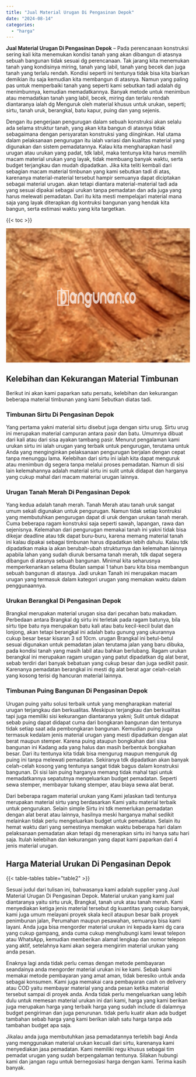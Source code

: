 ```yaml
---
title: "Jual Material Urugan Di Pengasinan Depok"
date: "2024-08-14"
categories: 
  - "harga"
---
```


**Jual Material Urugan Di Pengasinan Depok** – Pada perencanaan konstruksi sering kali kita menemukan kondisi tanah yang akan dibangun di atasnya sebuah bangunan tidak sesuai dg perencanaan. Tak jarang kita menemukan tanah yang kondisinya miring, tanah yang labil, tanah yang becek dan juga tanah yang terlalu rendah. Kondisi seperti ini tentunya tidak bisa kita biarkan demikian itu saja kemudian kita membangun di atasnya. Namun yang paling pas untuk memperbaiki tanah yang seperti kami sebutkan tadi adalah dg menimbunnya, kemudian memadatkannya. Banyak metode untuk menimbun atau memadatkan tanah yang labil, becek, miring dan terlalu rendah diantaranya ialah dg Menguruk oleh material khusus untuk urukan, seperti; sirtu, tanah uruk, berangkal, batu kapur, puing dan yang sejenis.

Dengan itu pengerjaan pengurugan dalam sebuah konstruksi akan selalu ada selama struktur tanah, yang akan kita bangun di atasnya tidak sebagaimana dengan persyaratan konstruksi yang diinginkan. Hal utama dalam pelaksanaan pengurugan itu ialah variasi dan kualitas material yang digunakan dan sistem pemadatannya. Kalau kita mengharapkan hasil urugan atau urukan yang padat, tdk labil, maka tentunya kita harus memilih macam material urukan yang layak, tidak membuang banyak waktu, serta budget terjangkau dan mudah dipadatkan. Jika kita teliti kembali dari sebagian macam material timbunan yang kami sebutkan tadi di atas, karenanya material-material tersebut hampir semuanya dapat diciptakan sebagai material urugan. akan tetapi diantara material-material tadi ada yang sesuai dipakai sebagai urukan tanpa pemadatan dan ada juga yang harus melewati pemadatan. Dari itu kita mesti mempelajari material mana saja yang layak diterapkan dg kontruksi bangunan yang hendak kita bangun, serta estimasi waktu yang kita targetkan.

{{< toc >}}

![Jual Material Urugan Di Pengasinan Depok](/images/jual-urugan-30.png)

## Kelebihan dan Kekurangan Material Timbunan

Berikut ini akan kami paparkan satu persatu, kelebihan dan kekurangan beberapa material timbunan yang kami Sebutkan diatas tadi.

### Timbunan Sirtu Di Pengasinan Depok

Yang pertama yakni material sirtu disebut juga dengan sirtu urug. Sirtu urug ini merupakan material campuran antara pasir dan batu. Umumnya dibuat dari kali atau dari sisa ayakan tambang pasir. Menurut pengalaman kami urukan sirtu ini ialah urugan yang terbaik untuk pengurugan, terutama untuk Anda yang menginginkan pelaksanaan pengurugan berjalan dengan cepat tanpa menunggu lama. Kelebihan dari sirtu ini ialah kita dapat menguruk atau menimbun dg segera tanpa melalui proses pemadatan. Namun di sisi lain kelemahannya adalah material sirtu ini sulit untuk didapat dan harganya yang cukup mahal dari macam material urugan lainnya.

### Urugan Tanah Merah Di Pengasinan Depok

Yang kedua adalah tanah merah. Tanah Merah atau tanah uruk sangat umum sekali digunakan untuk pengurugan. Namun tidak setiap kontruksi yang membutuhkan pengurugan dapat di uruk dengan urukan tanah merah. Cuma beberapa ragam konstruksi saja seperti sawah, lapangan, rawa dan sejenisnya. Kelemahan dari pengurugan memakai tanah ini yakni tidak bisa dikejar deadline atau tdk dapat buru-buru, karena memang material tanah ini kalau dipakai sebagai timbunan harus dipadatkan lebih dahulu. Kalau tdk dipadatkan maka ia akan berubah-ubah strukturnya dan kelemahan lainnya apabila lahan yang sudah diuruk bersama tanah merah, tdk dapat segera dibangun di atasnya sebuah bangunan. Minimal kita seharusnya memperkenankan selama 6bulan sampai 1 tahun baru kita bisa membangun sebuah bangunan di atasnya. Jadi urukan Tanah ini merupakan macam urugan yang termasuk dalam kategori urugan yang memakan waktu dalam penggunaannya.

### Urukan Berangkal Di Pengasinan Depok

Brangkal merupakan material urugan sisa dari pecahan batu makadam. Perbedaan antara Brangkal dg sirtu ini terletak pada ragam batunya, bila sirtu tipe batu nya merupakan batu kali atau batu kecil-kecil bulat dan lonjong, akan tetapi berangkal ini adalah batu gunung yang ukurannya cukup besar besar kisaran 3 sd 10cm. urugan Brangkal ini betul-betul sesuai digunakan untuk pemadatan jalan terutama jalan yang baru dibuka, pada kondisi tanah yang masih labil atau bahkan berlubang. Ragam urukan berangkal ini merupakan ragam urugan yang patut dipadatkan dg alat berat, sebab terdiri dari banyak bebatuan yang cukup besar dan juga sedikit pasir. Karenanya pemadatan berangkal ini mesti dg alat berat agar celah-celah yang kosong terisi dg hancuran material lainnya.

### Timbunan Puing Bangunan Di Pengasinan Depok

Urugan puing yaitu solusi terbaik untuk yang mengharapkan material urugan terjangkau dan berkualitas. Meskipun terjangkau dan berkualitas tapi juga memiliki sisi kekurangan diantaranya yakni; Sulit untuk didapat sebab puing dapat didapat cuma dari bongkaran bangunan dan tentunya tidak setiap saat ada pembongkaran bangunan. Kemudian puing juga termasuk kedalam jenis material urugan yang mesti dipadatkan dengan alat berat maupun stemper. Karena puing ataupun bongkahan dari sisa bangunan ini Kadang ada yang halus dan masih berbentuk bongkahan besar. Dari itu tentunya kita tidak bisa mengurug maupun menguruk dg puing ini tanpa melewati pemadatan. Sekiranya tdk dipadatkan akan banyak celah-celah kosong yang tentunya sangat tidak bagus dalam konstruksi bangunan. Di sisi lain puing harganya memang tidak mahal tapi untuk memadatkannya sepatutnya mengeluarkan budget pemadatan. Seperti sewa stemper, membayar tukang stemper, atau biaya sewa alat berat.

Dari beberapa ragam material urukan yang Kami jelaskan tadi tentunya merupakan material sirtu yang berdasarkan Kami yaitu material terbaik untuk pengurukan. Selain simple Sirtu ini tdk memerlukan pemadatan dengan alat berat atau lainnya, hasilnya meski harganya mahal sedikit melainkan tidak perlu mengeluarkan budget untuk pemadatan. Selain itu hemat waktu dari yang semestinya memakan waktu beberapa hari dalam pelaksanaan pemadatan akan tetapi dg menerapkan sirtu ini hanya satu hari saja. Itulah kelebihan dan kekurangan yang dapat kami paparkan dari 4 jenis material urugan.

## Harga Material Urukan Di Pengasinan Depok

{{< table-tables table="table2" >}}

Sesuai judul dari tulisan ini, bahwasanya kami adalah supplier yang Jual Material Urugan Di Pengasinan Depok. Material urukan yang kami jual diantaranya yaitu sirtu uruk, Brangkal, tanah uruk atau tanah merah. Kami menyediakan ketiga jenis material tersebut dg kuantitas yang cukup banyak, kami juga umum melayani proyek skala kecil ataupun besar baik proyek penimbunan jalan, Perumahan maupun pesawahan, semuanya bisa kami layani. Anda juga bisa mengorder material urukan ini kepada kami dg cara yang cukup gampang, anda cuma cukup menghubungi kami lewat telepon atau WhatsApp, kemudian memberikan alamat lengkap dan nomor telepon yang aktif, setelahnya kami akan segera mengirim material urukan yang anda pesan.

Enaknya lagi anda tidak perlu cemas dengan metode pembayaran seandainya anda mengorder material urukan ini ke kami. Sebab kami memakai metode pembayaran yang amat aman, tidak beresiko untuk anda sebagai konsumen. Kami juga memakai cara pembayaran cash on delivery atau COD yaitu membayar material yang anda pesan ketika material tersebut sampai di proyek anda. Anda tidak perlu mengeluarkan uang lebih dulu untuk memesan material urukan ini dari kami, harga yang kami berikan juga merupakan harga yang terbaik harga yang sudah include di dalamnya budget pengiriman dan juga penurunan. tidak perlu kuatir akan ada budget tambahan sebab harga yang kami berikan ialah satu harga tanpa ada tambahan budget apa saja.

Jikalau anda juga membutuhkan jasa pemadatannya terlebih bagi Anda yang menggunakan material urukan kecuali dari sirtu, karenanya kami menyediakan jasa pemadatan. Kami memiliki regu khusus sebagai tim pemadat urugan yang sudah berpengalaman tentunya. Silakan hubungi kami dan jangan ragu untuk bernegosiasi harga dengan kami. Terima kasih banyak.
